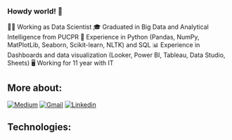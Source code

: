 ### Howdy world! 👋

👨‍💻 Working as Data Scientist
🎓 Graduated in Big Data and Analytical Intelligence from PUCPR
🐍 Experience in Python (Pandas, NumPy, MatPlotLib, Seaborn, Scikit-learn, NLTK) and SQL
📊 Experience in Dashboards and data visualization (Looker, Power BI, Tableau, Data Studio, Sheets)
🖥️ Working for 11 year with IT


## More about:

[![Medium](https://img.shields.io/badge/Medium-12100E?style=for-the-badge&logo=medium&logoColor=white)](https://guilhermebabinski.medium.com)
[![Gmail](https://img.shields.io/badge/Gmail-D14836?style=for-the-badge&logo=gmail&logoColor=white)](alisonbabinski@gmail.com)
[![Linkedin](https://img.shields.io/badge/LinkedIn-0077B5?style=for-the-badge&logo=linkedin&logoColor=white)](https://www.linkedin.com/in/guilhermebabinski/?locale=en_US)

## Technologies:
